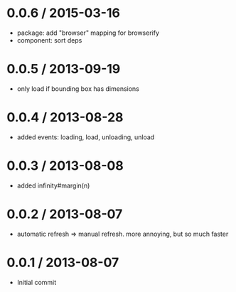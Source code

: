 
0.0.6 / 2015-03-16
==================

  * package: add "browser" mapping for browserify
  * component: sort deps

0.0.5 / 2013-09-19
==================

  * only load if bounding box has dimensions

0.0.4 / 2013-08-28
==================

  * added events: loading, load, unloading, unload

0.0.3 / 2013-08-08
==================

  * added infinity#margin(n)

0.0.2 / 2013-08-07
==================

  * automatic refresh => manual refresh. more annoying, but so much faster

0.0.1 / 2013-08-07
==================

  * Initial commit
